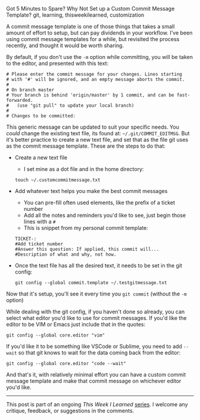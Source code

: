 Got 5 Minutes to Spare? Why Not Set up a Custom Commit Message Template?
git, learning, thisweekilearned, customization

A commit message template is one of those things that takes a small amount of effort to setup, but can pay dividends in your workflow. I've been using commit message templates for a while, but revisited the process recently, and thought it would be worth sharing. 

By default, if you don't use the `-m` option while committing, you will be taken to the editor, and presented with this text:

```
# Please enter the commit message for your changes. Lines starting
# with '#' will be ignored, and an empty message aborts the commit.
#
# On branch master
# Your branch is behind 'origin/master' by 1 commit, and can be fast-forwarded.
#   (use "git pull" to update your local branch)
#
# Changes to be committed:
```

This generic message can be updated to suit your specific needs. You _could_ change the existing text file, its found at: `~/.git/COMMIT_EDITMSG`. But it's better practice to create a new text file, and set that as the file git uses as the commit message template. These are the steps to do that:

- Create a new text file
    - I set mine as a dot file and in the home directory:

    ```
    touch ~/.customcommitmessage.txt
    ```

- Add whatever text helps you make the best commit messages
    - You can pre-fill often used elements, like the prefix of a ticket number
    - Add all the notes and reminders you'd like to see, just begin those lines with a `#`
    - This is snippet from my personal commit template:

    ```
    TICKET-:
    #Add ticket number
    #Answer this question: If applied, this commit will...
    #Description of what and why, not how.
    ```

- Once the text file has all the desired text, it needs to be set in the git config:

    ```
    git config --global commit.template ~/.testgitmessage.txt
    ```

Now that it's setup, you'll see it every time you `git commit` (without the `-m` option)

While dealing with the git config, if you haven't done so already, you can select what editor you'd like to use for commit messages. If you'd like the editor to be VIM or Emacs just include that in the quotes:

```
git config --global core.editor "vim"
```

If you'd like it to be something like VSCode or Sublime, you need to add `--wait` so that git knows to wait for the data coming back from the editor:

```
git config --global core.editor "code --wait"
```

And that's it, with relatively minimal effort you can have a custom commit message template and make that commit message on whichever editor you'd like.

------

This post is part of an ongoing *This Week I Learned* [series](https://dev.to/noelworden/beginning-of-a-blog-series-5aj3). I welcome any critique, feedback, or suggestions in the comments.
